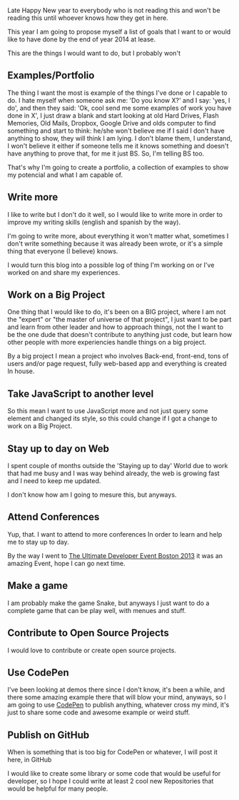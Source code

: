 Late Happy New year to everybody who is not reading this and won't be reading this until whoever knows how they get in here.

This year I am going to propose myself a list of goals that I want to or would like to have done by the end of year 2014 at lease.

This are the things I would want to do, but I probably won't

<!-- more -->

## Examples/Portfolio

The thing I want the most is example of the things I've done or I capable to do. I hate myself when someone ask me: 'Do you know X?' and I say: 'yes, I do', and then they said: 'Ok, cool send me some examples of work you have done in X', I just draw a blank and start looking at old Hard Drives, Flash Memories, Old Mails, Dropbox, Google Drive and olds computer to find something and start to think: he/she won't believe me if I said I don't have anything to show, they will think I am lying. I don't blame them, I understand, I won't believe it either if someone tells me it knows something and doesn't have anything to prove that, for me it just BS. So, I'm telling BS too.

That's why I'm going to create a portfolio, a collection of examples to show my potencial and what I am capable of.

## Write more

I like to write but I don't do it well, so I would like to write more in order to improve my writing skills (english and spanish by the way).

I'm going to write more, about everything it won't matter what, sometimes I don't write something because it was already been wrote, or it's a simple thing that everyone (I believe) knows.

I would turn this blog into a possible log of thing I'm working on or I've worked on and share my experiences.

## Work on a Big Project

One thing that I would like to do, it's been on a BIG project, where I am not the "expert" or "the master of universe of that project", I just want to be part and learn from other leader and how to approach things, not the I want to be the one dude that doesn't contribute to anything just code, but learn how other people with more experiencies handle things on a big project.

By a big project I mean a project who involves Back-end, front-end, tons of users and/or page request, fully web-based app and everything is created In house.


## Take JavaScript to another level

So this mean I want to use JavaScript more and not just query some element and changed its style, so this could change if I got a change to work on a Big Project.

## Stay up to day on Web

I spent couple of months outside the 'Staying up to day' World due to work that had me busy and I was way behind already, the web is growing fast and I need to keep me updated.

I don't know how am I going to mesure this, but anyways.

## Attend Conferences

Yup, that. I want to attend to more conferences In order to learn and help me to stay up to day.

By the way I went to [The Ultimate Developer Event Boston 2013](http://ultimatedeveloperevent.com/boston-2013/) it was an amazing Event, hope I can go next time.


## Make a game

I am probably make the game Snake, but anyways I just want to do a complete game that can be play well, with menues and stuff.

## Contribute to Open Source Projects

I would love to contribute or create open source projects.

## Use CodePen

I've been looking at demos there since I don't know, it's been a while, and there some amazing example there that will blow your mind, anyways, so I am going to use [CodePen](http://codepen.io) to publish anything, whatever cross my mind, it's just to share some code and awesome example or weird stuff.

## Publish on GitHub

When is something that is too big for CodePen or whatever, I will post it here, in GitHub

I would like to create some library or some code that would be useful for developer, so I hope I could write at least 2 cool new Repositories that would be helpful for many people.